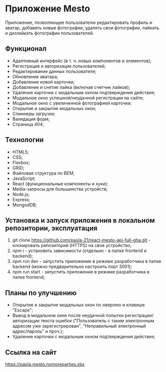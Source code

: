 # Приложение Мesto
Приложение, позволяющее пользователю редактировать профиль и аватар, добавять новые фотографии, удалять свои фотографии, лайкать и дизлайкать фотографии пользователей.

## Функционал

* Адаптивный интерфейс (в т. ч. новых компонентов и элементов);
* Регистрация и авторизация пользователей;
* Редактирование данных пользователя;
* Обновление аватара;
* Добавление новой карточки;
* Добавление и снятие лайка (включая счетчик лайков);
* Удаление карточки с модальным окном подтверждения действия;
* Модальное окно успешной/неудачной регистрации на сайте;
* Модальное окно с увеличенной фотографией карточки;
* Открытие и закрытие модальных окон;
* Спиннеры загрузки;
* Валидация форм;
* Страница 404;

## Технологии
* HTML5;
* CSS;
* Flexbox;
* GRID;
* Файловая структура по BEM;
* JavaScript;
* React (функциональные компоненты и хуки);
* Media-запросы для большинства устройств;
* Node.js;
* Express;
* MongodDB;

## Установка и запуск приложения в локальном репозитории, эксплуатация
1. git clone https://github.com/paola-21/react-mesto-api-full-gha.git - клонировать репозиторий (HTTPS) на свое устройство;
2. npm i - установить зависимости (отдельно - в папке frontend и backend);
3. npm run dev - запустить приложение в режиме разработчика в папке backend (можно предварительно настроить порт 3001);
4. npm run start - запустить приложение в режиме разработчика в папке frontend;

## Планы по улучшению

* Открытие и закрытие модальных окон по оверлею и клавише "Escape";
* Вывод в модальном окне после неудачной попытки регистрации/авторизации текста ошибок ("Пользователь с таким электронным адресом уже зарегистрирован", "Неправильный электронный адрес/пароль" и проч.);
* Удаление карточки с модальным окном подтверждения действия;

## Ссылка на сайт
https://paola.mesto.nomoreparties.sbs
